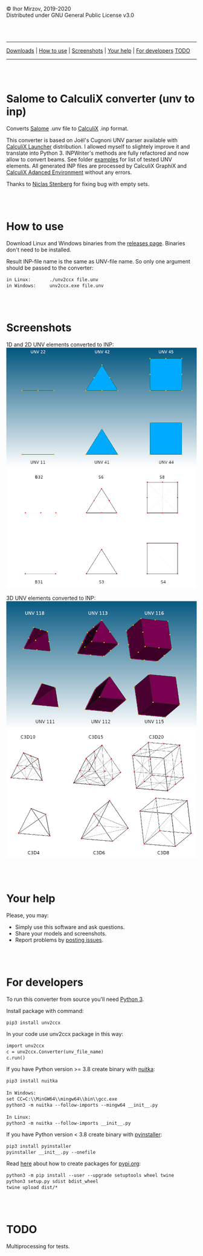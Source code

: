 © Ihor Mirzov, 2019-2020  
Distributed under GNU General Public License v3.0

<br/><br/>



---

[Downloads](https://github.com/calculix/unv2ccx/releases) |
[How to use](#how-to-use) |
[Screenshots](#screenshots) |
[Your help](#your-help) |
[For developers](#for-developers)
[TODO](#todo)

---

<br/><br/>



# Salome to CalculiX converter (unv to inp)

Converts [Salome](https://www.salome-platform.org/) .unv file to [CalculiX](http://dhondt.de/) .inp format.

This converter is based on Joël's Cugnoni UNV parser available with [CalculiX Launcher](http://www.calculixforwin.com/) distribution. I allowed myself to slightely improve it and translate into Python 3. INPWriter's methods are fully refactored and now allow to convert beams. See folder [examples](./examples) for list of tested UNV elements. All generated INP files are processed by CalculiX GraphiX and [CalculiX Adanced Environment](https://github.com/calculix/cae) without any errors.

Thanks to [Niclas Stenberg](https://github.com/Xnst) for fixing bug with empty sets.

<br/><br/>



# How to use

Download Linux and Windows binaries from the [releases page](https://github.com/calculix/unv2ccx/releases). Binaries don't need to be installed.

Result INP-file name is the same as UNV-file name. So only one argument should be passed to the converter:

    in Linux:       ./unv2ccx file.unv
    in Windows:     unv2ccx.exe file.unv

<br/><br/>



# Screenshots

1D and 2D UNV elements converted to INP:  
![UNV 2D](./Compound_Mesh_2D_unv.png "UNV 2D")
![INP 2D](./Compound_Mesh_2D_inp.png "INP 2D")

3D UNV elements converted to INP:  
![UNV 3D](./Compound_Mesh_3D_unv.png "UNV 3D")
![INP 3D](./Compound_Mesh_3D_inp.png "INP 3D")

<br/><br/>



# Your help

Please, you may:

- Simply use this software and ask questions.
- Share your models and screenshots.
- Report problems by [posting issues](https://github.com/calculix/unv2ccx/issues).

<br/><br/>



# For developers

To run this converter from source you'll need [Python 3](https://www.python.org/downloads/).

Install package with command:

    pip3 install unv2ccx

In your code use unv2ccx package in this way:

    import unv2ccx
    c = unv2ccx.Converter(unv_file_name)
    c.run()

If you have Python version >= 3.8 create binary with [nuitka](https://nuitka.net/):

    pip3 install nuitka
    
    In Windows:
    set CC=C:\\MinGW64\\mingw64\\bin\\gcc.exe
    python3 -m nuitka --follow-imports --mingw64 __init__.py

    In Linux:
    python3 -m nuitka --follow-imports __init__.py

If you have Python version < 3.8 create binary with [pyinstaller](https://www.pyinstaller.org/):

    pip3 install pyinstaller
    pyinstaller __init__.py --onefile

Read [here](https://packaging.python.org/tutorials/packaging-projects/) about how to create packages for [pypi.org](https://pypi.org/):

    python3 -m pip install --user --upgrade setuptools wheel twine
    python3 setup.py sdist bdist_wheel
    twine upload dist/*

<br/><br/>



# TODO

Multiprocessing for tests.

